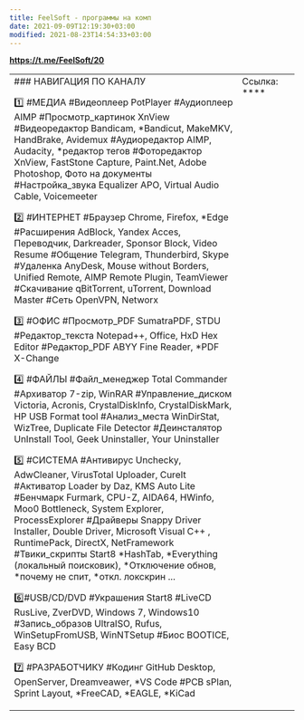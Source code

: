 ```yaml
---
title: FeelSoft - программы на комп
date: 2021-09-09T12:19:30+03:00
modified: 2021-08-23T14:54:33+03:00
---
```


**<https://t.me/FeelSoft/20>**  


<table markdown="1">
 <tr markdown="1" valign="top">
  <td markdown="1">
### НАВИГАЦИЯ ПО КАНАЛУ
 
1️⃣ #МЕДИА
#Видеоплеер PotPlayer
#Аудиоплеер AIMP
#Просмотр_картинок XnView
#Видеоредактор Bandicam, *Bandicut, MakeMKV, HandBrake, Avidemux
#Аудиоредактор AIMP, Audacity, *редактор тегов
#Фоторедактор XnView, FastStone Capture, Paint.Net, Adobe Photoshop, Фото на документы
#Настройка_звука Equalizer APO, Virtual Audio Cable, Voicemeeter

2️⃣ #ИНТЕРНЕТ
#Браузер Chrome, Firefox, *Edge
#Расширения AdBlock, Yandex Acces, Переводчик, Darkreader, Sponsor Block, Video Resume
#Общение Telegram, Thunderbird, Skype
#Удаленка AnyDesk, Mouse without Borders, Unified Remote, AIMP Remote Plugin, TeamViewer
#Скачивание qBitTorrent, uTorrent, Download Master
#Сеть OpenVPN, Networx

3️⃣ #ОФИС
#Просмотр_PDF SumatraPDF, STDU 
#Редактор_текста Notepad++, Office,  HxD Hex Editor
#Редактор_PDF ABYY Fine Reader, *PDF X-Change

4️⃣ #ФАЙЛЫ 
#Файл_менеджер Total Commander
#Архиватор 7-zip, WinRAR
#Управление_диском Victoria, Acronis, CrystalDiskInfo, CrystalDiskMark, HP USB Format tool
#Анализ_места WinDirStat, WizTree, Duplicate File Detector
#Деинсталятор UnInstall Tool, Geek Uninstaller, Your Uninstaller

5️⃣ #СИСТЕМА
#Антивирус Unchecky, AdwCleaner, VirusTotal Uploader, CureIt
#Активатор Loader by Daz, KMS Auto Lite
#Бенчмарк Furmark, CPU-Z, AIDA64, HWinfo, Moo0 Bottleneck, System Explorer, ProcessExplorer
#Драйверы Snappy Driver Installer, Double Driver, Microsoft Visual C++ , RuntimePack, DirectX, NetFramework
#Твики_скрипты Start8 *HashTab, *Everything (локальный поисковик), *Отключение обнов, *почему не спит, *откл. локскрин ...

 6️⃣#USB/CD/DVD
#Украшения Start8
#LiveCD RusLive, ZverDVD, Windows 7, Windows10
#Запись_образов UltraISO, Rufus, WinSetupFromUSB, WinNTSetup
#Биос BOOTICE, Easy BCD

7️⃣ #РАЗРАБОТЧИКУ
#Кодинг GitHub Desktop, OpenServer, Dreamveawer,  *VS Code
#PCB sPlan, Sprint Layout, *FreeCAD, *EAGLE, *KiCad
</td>
<td markdown="1" width="20%">
  Ссылка: **<https://t.me/FeelSoftWin/125>**
  <aside><script async src="https://telegram.org/js/telegram-widget.js?15" data-telegram-post="FeelSoftWin/125" data-width="100%"></script></aside>
 </td>
</tr>
</table>


